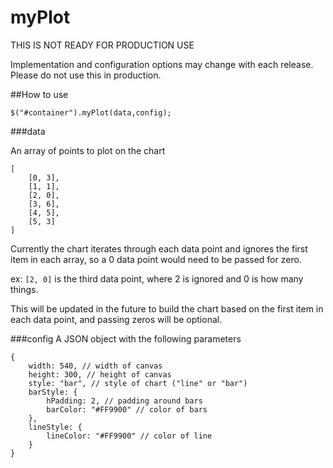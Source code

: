 myPlot
========

THIS IS NOT READY FOR PRODUCTION USE

Implementation and configuration options may change with each release. Please do not use this in production.

##How to use

`$("#container").myPlot(data,config);`

###data

An array of points to plot on the chart

    [  
        [0, 3],  
        [1, 1],  
        [2, 0],  
        [3, 6],  
        [4, 5],  
        [5, 3]  
    ]

Currently the chart iterates through each data point and ignores the first item in each array, so a 0 data point would need to be passed for zero.  

ex: `[2, 0]` is the third data point, where 2 is ignored and 0 is how many things.

This will be updated in the future to build the chart based on the first item in each data point, and passing zeros will be optional.

###config
A JSON object with the following parameters

    {  
        width: 540, // width of canvas
        height: 300, // height of canvas
        style: "bar", // style of chart ("line" or "bar")
        barStyle: {
            hPadding: 2, // padding around bars
            barColor: "#FF9900" // color of bars
        },
        lineStyle: {
            lineColor: "#FF9900" // color of line
        }  
    }
